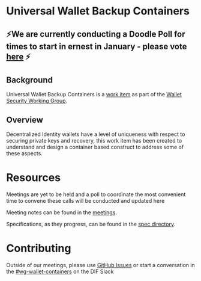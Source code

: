 
# Universal Wallet Backup Containers

## ⚡We are currently conducting a Doodle Poll for times to start in ernest in January - please vote [here](https://doodle.com/meeting/organize/id/bWLNyxJd) ⚡

## Background

Universal Wallet Backup Containers is a [work item](https://github.com/decentralized-identity/wallet-security/blob/main/work_items/universal_wallet_backup_containers.md) as part of the [Wallet Security Working Group](https://github.com/decentralized-identity/wallet-security).

## Overview

Decentralized Identity wallets have a level of uniqueness with respect to securing private keys and recovery, this work item has been created to understand and design a container based construct to address some of these aspects.

# Resources

Meetings are yet to be held and a poll to coordinate the most convenient time to convene these calls will be conducted and updated here

Meeting notes can be found in the [meetings](./meetings).

Specifications, as they progress, can be found in the [spec directory](./spec).

# Contributing

Outside of our meetings, please use [GitHub Issues](https://github.com/decentralized-identity/wallet-containers/issues) or start a conversation in the [#wg-wallet-containers](https://difdn.slack.com/archives/C4X50SNUX) on the DIF Slack
